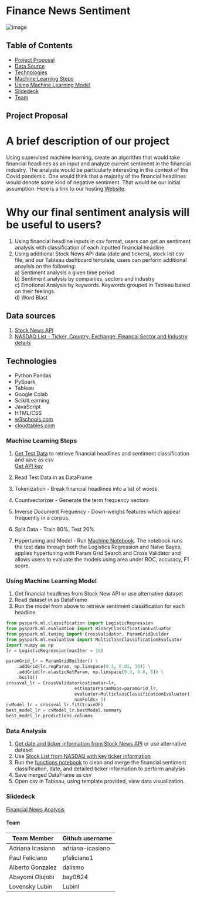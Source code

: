 # Finance News Sentiment

![image](https://user-images.githubusercontent.com/78628287/133952518-aa7a1665-d9ca-490e-bce4-2cb44380cb6e.png)

## Table of Contents ##
* [Project Proposal](#project-proposal)
* [Data Source](#data-sources)
* [Technologies](#technologies)
* [Machine Learning Steps](#machine-learning-steps)
* [Using Machine Learning Model](#using-machine-learning-model)
* [Slidedeck](#Slidedeck)
* [Team](#team)



## Project Proposal 
# A brief description of our project
Using supervised machine learning, create an algorithm that would take financial headlines as an input and analyze current sentiment in the financial industry. The analysis would be particularly interesting in the context of the Covid pandemic. One would think that a majority of the financial headlines would denote some kind of negative sentiment. That would be our initial assumption. Here is a link to our hosting [Website](https://financialsentiment.w3spaces.com/index.html).

# Why our final sentiment analysis will be useful to users?
1) Using financial headline inputs in csv format, users can get an sentiment analysis with classification of each inputted financial headline. 
2) Using additional Stock News API data (date and tickers), stock list csv file, and our Tableau dashboard template, users can perform additional anaylsis on the following: <br>
  a) Sentiment analysis a given time period <br>
  b) Sentiment analysis by companies, sectors and industry <br>
  c) Emotional Analysis by keywords. Keywords grouped in Tableau based on their feelings.<br>
  d) Word Blast <br>
  
## Data sources
1) [Stock News API](https://stocknewsapi.com/documentation)  <br>
2) [NASDAQ List - Ticker, Country, Exchange, Financai Sector and Industry details](https://www.nasdaq.com/market-activity/stocks/screener)<br>

## Technologies
* Python Pandas
* PySpark
* Tableau
* Google Colab
* ScikitLearning
* JavaScript
* HTML/CSS
* [w3schools.com](https://www.w3schools.com/spaces/)
* [cloudtables.com](https://berrb9rr1p.cloudtables.com/login)

### Machine Learning Steps 
1) [Get Test Data](https://stocknewsapi.com/documentation) to retrieve financial headlines and sentiment classification and save as csv <br>
  [Get API key](https://stocknewsapi.com/register)<br>
  
2) Read Test Data in as DataFrame <br>

3) Tokenization - Break financial headlines into a list of words <br>

4) Countvectorizer - Generate the term frequency vectors

5) Inverse Document Frequency - Down-weighs features which appear frequently in a corpus.

6) Split Data - Train 80%, Test 20%

7) Hypertuning and Model - Run [Machine Notebook](https://github.com/dalismo/Finance_News_Sentiment/blob/main/Machine_Learning/machine_training_model.ipynb). The notebook runs the test data through both the Logistics Regression and Naive Bayes, applies hypertuning with Param Grid Search and Cross Validator and allows users to evaluate the models using area under ROC, accuracy, F1 score. 

### Using Machine Learning Model
1) Get financial headlines from Stock New API or use alternative dataset <br>
2) Read dataset in as DataFrame <br>
3) Run the model from above to retrieve sentiment classification for each headline <br>

```python
from pyspark.ml.classification import LogisticRegression
from pyspark.ml.evaluation import BinaryClassificationEvaluator
from pyspark.ml.tuning import CrossValidator, ParamGridBuilder
from pyspark.ml.evaluation import MulticlassClassificationEvaluator
import numpy as np
lr = LogisticRegression(maxIter = 10)

paramGrid_lr = ParamGridBuilder() \
    .addGrid(lr.regParam, np.linspace(0.3, 0.01, 10)) \
    .addGrid(lr.elasticNetParam, np.linspace(0.3, 0.8, 6)) \
    .build()
crossval_lr = CrossValidator(estimator=lr,
                          estimatorParamMaps=paramGrid_lr,
                          evaluator=MulticlassClassificationEvaluator(),
                          numFolds= 5)  
cvModel_lr = crossval_lr.fit(trainDF)
best_model_lr = cvModel_lr.bestModel.summary
best_model_lr.predictions.columns
```

### Data Analysis <br>
1) [Get date and ticker information from Stock News API](https://stocknewsapi.com/documentation) or use alternative dataset<br>
2) Use [Stock List from NASDAQ with key ticker information](https://www.nasdaq.com/market-activity/stocks/screener) <br>
3) Run the [functions notebook](https://github.com/dalismo/Finance_News_Sentiment/blob/main/data_consolidation_for_tableau_notebooks/functions.py) to clean and merge the financial sentiment classification, date, and detailed ticker information to perform analysis <br>
4) Save merged DataFrame as csv <br>
5) Open csv in Tableau, using template provided, view data visualization. <br>

### Slidedeck
[Financial News Analysis](https://docs.google.com/presentation/d/1JPbDcfikwPo9rSSoqPZuvqCu15xvtRfl_Vh4y5cHxjs/edit#slide=id.gf098162efb_0_1006)
                                                        
#### Team 

| Team Member           | Github username  |        
| -----------           | -----------
| Adriana Icasiano      | adriana-icasiano |
| Paul Feliciano        | pfeliciano1      |
| Alberto Gonzalez      | dalismo          |
| Abayomi Olujobi       | bay0624          |
| Lovensky Lubin        | Lubinl           |

